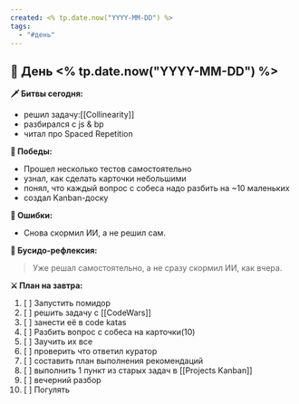 ```yaml
---
created: <% tp.date.now("YYYY-MM-DD") %>
tags:
  - "#день"
---
```


## 🏯 День <% tp.date.now("YYYY-MM-DD") %>

**🗡️ Битвы сегодня:**
- решил задачу:[[Collinearity]]
- разбирался с js & bp
- читал про Spaced Repetition

**🎯 Победы:**
- Прошел несколько тестов самостоятельно
- узнал, как сделать карточки небольшими
- понял, что каждый вопрос с собеса надо разбить на ~10 маленьких
- создал Kanban-доску

**💢 Ошибки:**
- Снова скормил ИИ, а не решил сам. 

**📿 Бусидо-рефлексия:**
> Уже решал самостоятельно, а не сразу скормил ИИ, как вчера.

**⚔️ План на завтра:**
1. [ ] Запустить помидор
2. [ ] решить задачу с [[CodeWars]]
3. [ ] занести её в code katas
4. [ ] Разбить вопрос с собеса на карточки(10)
5. [ ] Заучить их все
6. [ ] проверить что ответил куратор
7. [ ] составить план выполнения рекомендаций
8. [ ] выполнить 1 пункт из старых задач в [[Projects Kanban]]
9. [ ] вечерний разбор
10. [ ] Погулять